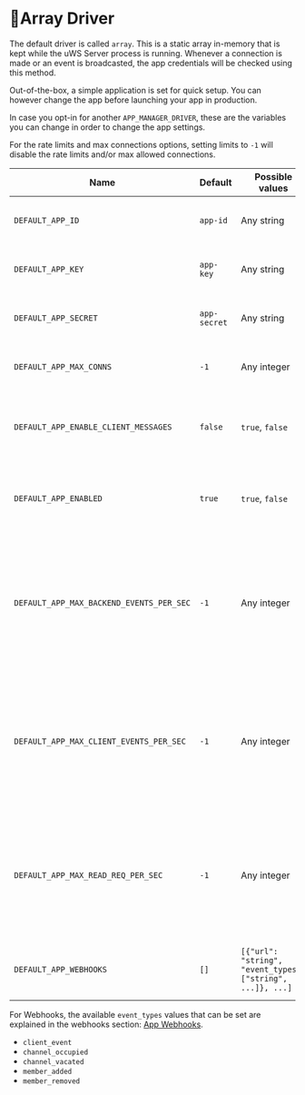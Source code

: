 # 🧬Array Driver

The default driver is called `array`. This is a static array in-memory that is kept while the uWS Server process is running. Whenever a connection is made or an event is broadcasted, the app credentials will be checked using this method.

Out-of-the-box, a simple application is set for quick setup. You can however change the app before launching your app in production.

In case you opt-in for another `APP_MANAGER_DRIVER`, these are the variables you can change in order to change the app settings.

For the rate limits and max connections options, setting limits to `-1` will disable the rate limits and/or max allowed connections.

| Name                                     | Default      | Possible values                                            | Description                                                                                                                                                                                   |
| ---------------------------------------- | ------------ | ---------------------------------------------------------- | --------------------------------------------------------------------------------------------------------------------------------------------------------------------------------------------- |
| `DEFAULT_APP_ID`                         | `app-id`     | Any string                                                 | The default app id for the array driver.                                                                                                                                                      |
| `DEFAULT_APP_KEY`                        | `app-key`    | Any string                                                 | The default app key for the array driver.                                                                                                                                                     |
| `DEFAULT_APP_SECRET`                     | `app-secret` | Any string                                                 | The default app secret for the array driver.                                                                                                                                                  |
| `DEFAULT_APP_MAX_CONNS`                  | `-1`         | Any integer                                                | The default app's limit of concurrent connections.                                                                                                                                            |
| `DEFAULT_APP_ENABLE_CLIENT_MESSAGES`     | `false`      | `true`, `false`                                            | Whether client messages should be enabled for the app.                                                                                                                                        |
| `DEFAULT_APP_ENABLED`                    | `true`       | `true`, `false`                                            | Whether the app is activated. It can be used to disable an app.                                                                                                                               |
| `DEFAULT_APP_MAX_BACKEND_EVENTS_PER_SEC` | `-1`         | Any integer                                                | The default app's limit of `/events` endpoint events broadcasted per second. You can [configure rate limiting database store](../rate-limiting-and-limits/broadcast-rate-limiting.md)         |
| `DEFAULT_APP_MAX_CLIENT_EVENTS_PER_SEC`  | `-1`         | Any integer                                                | The default app's limit of client events broadcasted per second, by a single socket. You can [configure rate limiting database store](../rate-limiting-and-limits/broadcast-rate-limiting.md) |
| `DEFAULT_APP_MAX_READ_REQ_PER_SEC`       | `-1`         | Any integer                                                | The default app's limit of read endpoint calls per second. You can [configure rate limiting database store](../rate-limiting-and-limits/broadcast-rate-limiting.md)                           |
| `DEFAULT_APP_WEBHOOKS`                   | `[]`         | `[{"url": "string", "event_types": ["string", ...]}, ...]` | The webhooks list for the app. Please look below                                                                                                                                              |

For Webhooks, the available `event_types` values that can be set are explained in the webhooks section: [App Webhooks](../advanced-usage/app-webhooks.md).

* `client_event`
* `channel_occupied`
* `channel_vacated`
* `member_added`
* `member_removed`
